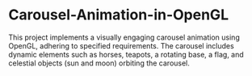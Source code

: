 # Carousel-Animation-in-OpenGL
This project implements a visually engaging carousel animation using OpenGL, adhering to specified requirements. The carousel includes dynamic elements such as horses, teapots, a rotating base, a flag, and celestial objects (sun and moon) orbiting the carousel. 
